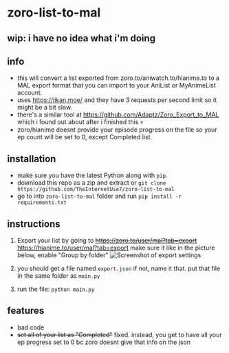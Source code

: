 # zoro-list-to-mal

## wip: i have no idea what i'm doing

## info
- this will convert a list exported from zoro.to/aniwatch.to/hianime.to to a MAL export format that you can import to your AniList or MyAnimeList account. 
- uses <https://jikan.moe/> and they have 3 requests per second limit so it might be a bit slow.
- there's a similar tool at <https://github.com/Adaptz/Zoro_Export_to_MAL> which i found out about after i finished this 💀
- zoro/hianime doesnt provide your episode progress on the file so your ep count will be set to 0, except Completed list.

## installation

- make sure you have the latest Python along with `pip`.
- download this repo as a zip and extract or `git clone https://github.com/TheInternetUse7/zoro-list-to-mal`
- go to into `zoro-list-to-mal` folder and run `pip install -r requirements.txt`

## instructions

1. Export your list by going to ~~<https://zoro.to/user/mal?tab=export>~~ <https://hianime.to/user/mal?tab=export> make sure it like in the picture below, enable "Group by folder"
![Screenshot of export settings](https://theinternetuser.is-from.space/r/chrome_JU8MsCpPUj.png)

2. you should get a file named `export.json` if not, name it that. put that file in the same folder as `main.py`

3. run the file: `python main.py`

## features

- bad code
- ~~set all of your list as "Completed"~~ fixed. instead, you get to have all your ep progress set to 0 bc zoro doesnt give that info on the json
